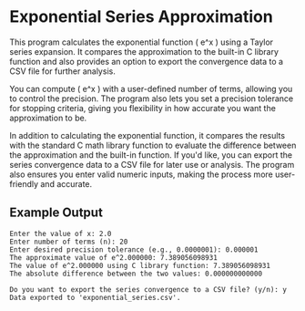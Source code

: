 # Exponential Series Approximation

This program calculates the exponential function \( e^x \) using a Taylor series expansion. It compares the approximation to the built-in C library function and also provides an option to export the convergence data to a CSV file for further analysis.

You can compute \( e^x \) with a user-defined number of terms, allowing you to control the precision. The program also lets you set a precision tolerance for stopping criteria, giving you flexibility in how accurate you want the approximation to be.

In addition to calculating the exponential function, it compares the results with the standard C math library function to evaluate the difference between the approximation and the built-in function. If you'd like, you can export the series convergence data to a CSV file for later use or analysis. The program also ensures you enter valid numeric inputs, making the process more user-friendly and accurate.

## Example Output
```
Enter the value of x: 2.0
Enter number of terms (n): 20
Enter desired precision tolerance (e.g., 0.0000001): 0.000001
The approximate value of e^2.000000: 7.389056098931
The value of e^2.000000 using C library function: 7.389056098931
The absolute difference between the two values: 0.000000000000

Do you want to export the series convergence to a CSV file? (y/n): y
Data exported to 'exponential_series.csv'.

```


